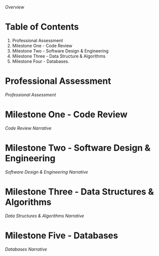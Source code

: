 _Overview_

# Table of Contents
1. Professional Assessment
2. Milestone One - Code Review
3. Milestone Two - Software Design & Engineering
4. Milestone Three - Data Structure & Algorithms
5. Milestone Four - Databases.

# Professional Assessment

_Professional Assessment_


# Milestone One - Code Review

_Code Review Narrative_


# Milestone Two - Software Design & Engineering

_Software Design & Engineering Narrative_


# Milestone Three - Data Structures & Algorithms

_Data Structures & Algorithms Narrative_


# Milestone Five - Databases

_Databases Narrative_
